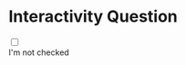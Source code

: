 # Interactivity Question

<div class="flex justify-center items-end h-1/5">
<div class="flex items-center gap-12 w-[250px]">
<input type="checkbox" />
<span class="not-checked">I'm not checked</span>
<span class="checked">I'm checked!</span>
</div>
</div>

<style>
    input {
        /* outline: 1px solid white; */
        border-radius: 10px;
        padding: 10px;
    }

    span {
        display:none;
        /* line-height: 11px; */
    }

    input:not(:checked) ~ .not-checked {
        display:block;
    }

    input:checked ~ .checked {
        display:block;
    }
</style>
